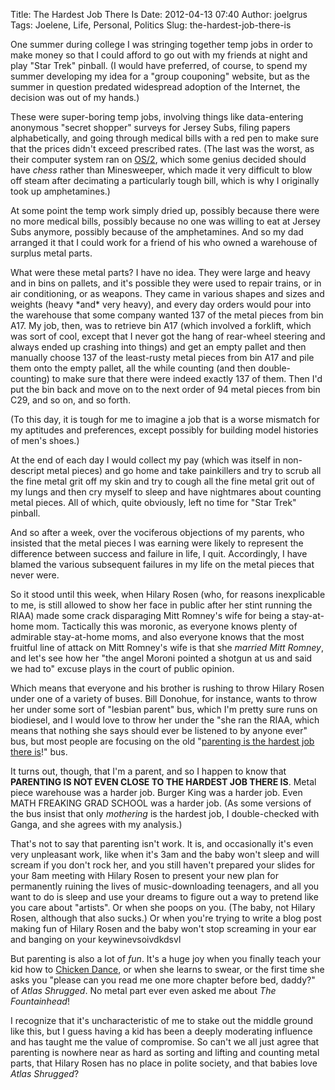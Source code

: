 Title: The Hardest Job There Is
Date: 2012-04-13 07:40
Author: joelgrus
Tags: Joelene, Life, Personal, Politics
Slug: the-hardest-job-there-is

One summer during college I was stringing together temp jobs in order to
make money so that I could afford to go out with my friends at night and
play "Star Trek" pinball. (I would have preferred, of course, to spend
my summer developing my idea for a "group couponing" website, but as the
summer in question predated widespread adoption of the Internet, the
decision was out of my hands.)

These were super-boring temp jobs, involving things like data-entering
anonymous "secret shopper" surveys for Jersey Subs, filing papers
alphabetically, and going through medical bills with a red pen to make
sure that the prices didn't exceed prescribed rates. (The last was the
worst, as their computer system ran on
[OS/2](https://en.wikipedia.org/wiki/OS/2), which some genius decided
should have *chess* rather than Minesweeper, which made it very
difficult to blow off steam after decimating a particularly tough bill,
which is why I originally took up amphetamines.)

At some point the temp work simply dried up, possibly because there were
no more medical bills, possibly because no one was willing to eat at
Jersey Subs anymore, possibly because of the amphetamines. And so my dad
arranged it that I could work for a friend of his who owned a warehouse
of surplus metal parts.

What were these metal parts? I have no idea. They were large and heavy
and in bins on pallets, and it's possible they were used to repair
trains, or in air conditioning, or as weapons. They came in various
shapes and sizes and weights (heavy \*and\* very heavy), and every day
orders would pour into the warehouse that some company wanted 137 of the
metal pieces from bin A17. My job, then, was to retrieve bin A17 (which
involved a forklift, which was sort of cool, except that I never got the
hang of rear-wheel steering and always ended up crashing into things)
and get an empty pallet and then manually choose 137 of the least-rusty
metal pieces from bin A17 and pile them onto the empty pallet, all the
while counting (and then double-counting) to make sure that there were
indeed exactly 137 of them. Then I'd put the bin back and move on to the
next order of 94 metal pieces from bin C29, and so on, and so forth.

(To this day, it is tough for me to imagine a job that is a worse
mismatch for my aptitudes and preferences, except possibly for building
model histories of men's shoes.)

At the end of each day I would collect my pay (which was itself in
non-descript metal pieces) and go home and take painkillers and try to
scrub all the fine metal grit off my skin and try to cough all the fine
metal grit out of my lungs and then cry myself to sleep and have
nightmares about counting metal pieces. All of which, quite obviously,
left no time for "Star Trek" pinball.

And so after a week, over the vociferous objections of my parents, who
insisted that the metal pieces I was earning were likely to represent
the difference between success and failure in life, I quit. Accordingly,
I have blamed the various subsequent failures in my life on the metal
pieces that never were.

So it stood until this week, when Hilary Rosen (who, for reasons
inexplicable to me, is still allowed to show her face in public after
her stint running the RIAA) made some crack disparaging Mitt Romney's
wife for being a stay-at-home mom. Tactically this was moronic, as
everyone knows plenty of admirable stay-at-home moms, and also everyone
knows that the most fruitful line of attack on Mitt Romney's wife is
that she *married Mitt Romney*, and let's see how her "the angel Moroni
pointed a shotgun at us and said we had to" excuse plays in the court of
public opinion.

Which means that everyone and his brother is rushing to throw Hilary
Rosen under one of a variety of buses. Bill Donohue, for instance, wants
to throw her under some sort of "lesbian parent" bus, which I'm pretty
sure runs on biodiesel, and I would love to throw her under the "she ran
the RIAA, which means that nothing she says should ever be listened to
by anyone ever" bus, but most people are focusing on the old "[parenting
is the hardest job there
is](http://www.washingtonpost.com/blogs/the-fix/post/ann-romney-i-know-what-its-like-to-struggle/2012/04/12/gIQA9tOqCT_blog.html)!"
bus.

It turns out, though, that I'm a parent, and so I happen to know that
**PARENTING IS NOT EVEN CLOSE TO THE HARDEST JOB THERE IS**. Metal piece
warehouse was a harder job. Burger King was a harder job. Even MATH
FREAKING GRAD SCHOOL was a harder job. (As some versions of the bus
insist that only *mothering* is the hardest job, I double-checked with
Ganga, and she agrees with my analysis.)

That's not to say that parenting isn't work. It is, and occasionally
it's even very unpleasant work, like when it's 3am and the baby won't
sleep and will scream if you don't rock her, and you still haven't
prepared your slides for your 8am meeting with Hilary Rosen to present
your new plan for permanently ruining the lives of music-downloading
teenagers, and all you want to do is sleep and use your dreams to figure
out a way to pretend like you care about "artists". Or when she poops on
you. (The baby, not Hilary Rosen, although that also sucks.) Or when
you're trying to write a blog post making fun of Hilary Rosen and the
baby won't stop screaming in your ear and banging on your
keywinevsoivdkdsvl

But parenting is also a lot of *fun*. It's a huge joy when you finally
teach your kid how to [Chicken
Dance](https://www.youtube.com/watch?v=6UV3kRV46Zs), or when she learns
to swear, or the first time she asks you "please can you read me one
more chapter before bed, daddy?" of *Atlas Shrugged*. No metal part ever
even asked me about *The Fountainhead*!

I recognize that it's uncharacteristic of me to stake out the middle
ground like this, but I guess having a kid has been a deeply moderating
influence and has taught me the value of compromise. So can't we all
just agree that parenting is nowhere near as hard as sorting and lifting
and counting metal parts, that Hilary Rosen has no place in polite
society, and that babies love *Atlas Shrugged*?
